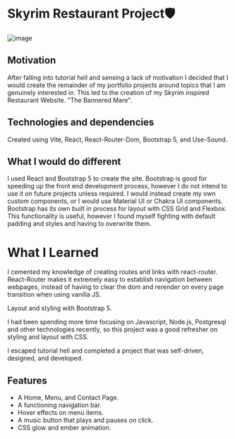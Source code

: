 # Skyrim Restaurant Project🛡️
![image](https://github.com/BrendonTheDev/Restaurant-Skyrim/assets/108491991/9b73e525-e771-4073-8267-53e5e64c088d)


## Motivation

After falling into tutorial hell and sensing a lack of motivation I decided that I would create the remainder of my portfolio projects around topics that I am genuinely interested in. This led to the creation of my Skyrim inspired Restaurant Website. "The Bannered Mare".

## Technologies and dependencies

Created using Vite, React, React-Router-Dom, Bootstrap 5, and Use-Sound.

## What I would do different

I used React and Bootstrap 5 to create the site. Bootstrap is good for speeding up the front end development process, however I do not intend to use it on future projects unless required. I would instead create my own custom components, or I would use Material UI or Chakra UI components. Bootstrap has its own built in process for layout with CSS Grid and Flexbox. This functionality is useful, however I found myself fighting with default padding and styles and having to overwrite them.

# What I Learned

I cemented my knowledge of creating routes and links with react-router. React-Router makes it extremely easy to establish navigation between webpages, instead of having to clear the dom and rerender on every page transition when using vanilla JS.

Layout and styling with Bootstrap 5.

I had been spending more time focusing on Javascript, Node.js, Postgresql and other technologies recently, so this project was a good refresher on styling and layout with CSS.

I escaped tutorial hell and completed a project that was self-driven, designed, and developed.

## Features

- A Home, Menu, and Contact Page.
- A functioning navigation bar.
- Hover effects on menu items.
- A music button that plays and pauses on click.
- CSS glow and ember animation.
